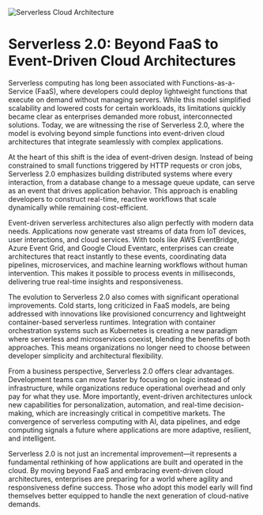 ![Serverless Cloud Architecture](https://cdn.pixabay.com/photo/2021/03/11/18/24/cloud-computing-6087682_1280.png)

# Serverless 2.0: Beyond FaaS to Event-Driven Cloud Architectures

Serverless computing has long been associated with Functions-as-a-Service (FaaS), where developers could deploy lightweight functions that execute on demand without managing servers. While this model simplified scalability and lowered costs for certain workloads, its limitations quickly became clear as enterprises demanded more robust, interconnected solutions. Today, we are witnessing the rise of Serverless 2.0, where the model is evolving beyond simple functions into event-driven cloud architectures that integrate seamlessly with complex applications.

At the heart of this shift is the idea of event-driven design. Instead of being constrained to small functions triggered by HTTP requests or cron jobs, Serverless 2.0 emphasizes building distributed systems where every interaction, from a database change to a message queue update, can serve as an event that drives application behavior. This approach is enabling developers to construct real-time, reactive workflows that scale dynamically while remaining cost-efficient.

Event-driven serverless architectures also align perfectly with modern data needs. Applications now generate vast streams of data from IoT devices, user interactions, and cloud services. With tools like AWS EventBridge, Azure Event Grid, and Google Cloud Eventarc, enterprises can create architectures that react instantly to these events, coordinating data pipelines, microservices, and machine learning workflows without human intervention. This makes it possible to process events in milliseconds, delivering true real-time insights and responsiveness.

The evolution to Serverless 2.0 also comes with significant operational improvements. Cold starts, long criticized in FaaS models, are being addressed with innovations like provisioned concurrency and lightweight container-based serverless runtimes. Integration with container orchestration systems such as Kubernetes is creating a new paradigm where serverless and microservices coexist, blending the benefits of both approaches. This means organizations no longer need to choose between developer simplicity and architectural flexibility.

From a business perspective, Serverless 2.0 offers clear advantages. Development teams can move faster by focusing on logic instead of infrastructure, while organizations reduce operational overhead and only pay for what they use. More importantly, event-driven architectures unlock new capabilities for personalization, automation, and real-time decision-making, which are increasingly critical in competitive markets. The convergence of serverless computing with AI, data pipelines, and edge computing signals a future where applications are more adaptive, resilient, and intelligent.

Serverless 2.0 is not just an incremental improvement—it represents a fundamental rethinking of how applications are built and operated in the cloud. By moving beyond FaaS and embracing event-driven cloud architectures, enterprises are preparing for a world where agility and responsiveness define success. Those who adopt this model early will find themselves better equipped to handle the next generation of cloud-native demands.
